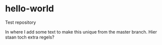 # hello-world
Test repository

In where I add some text to make this unique from the master branch.
Hier staan toch extra regels?

